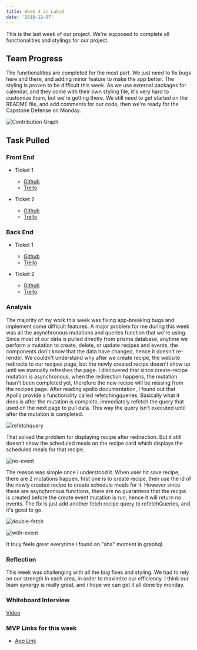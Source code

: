```yaml
---
title: Week 4 in Labs8
date: '2018-12-07'
---
```


This is the last week of our project. We're supposed to complete all functionalities and stylings for our project.

## Team Progress

The functionalities are completed for the most part. We just need to fix bugs here and there, and adding minor feature
to make the app better. The styling is proven to be difficult this week. As we use external packages for calendar, and
they come with their own styling file, it's very hard to customize them, but we're getting there. We still need to
get started on the README file, and add comments for our code, then we're ready for the Capstone Defense on Monday.

![Contribution Graph](https://i.imgur.com/0xUEDdN.jpg)

## Task Pulled

### Front End

- Ticket 1

  - [Github](https://github.com/Lambda-School-Labs/Labs8-Cookbook/pull/62)
  - [Trello](https://trello.com/c/BhDGOWCf/89-create-page-new-features)

- Ticket 2
  - [Github](https://github.com/Lambda-School-Labs/Labs8-Cookbook/pull/70)
  - [Trello](https://trello.com/c/40O9Jt66/96-grocery-list-page-stripe-date-validating)

### Back End

- Ticket 1

  - [Github](https://github.com/Lambda-School-Labs/Labs8-Cookbook/pull/74)
  - [Trello](https://trello.com/c/bL7igsHW/66-remove-signup-page-and-complete-settings-page)

- Ticket 2

  - [Github](https://github.com/Lambda-School-Labs/Labs8-Cookbook/pull/80)
  - [Trello](https://trello.com/c/5M6tIlyv/105-multiples-features-and-bug-fixes)

### Analysis

The majority of my work this week was fixing app-breaking bugs and implement some difficult features.
A major problem for me during this week was all the asynchronous mutations and queries function
that we're using. Since most of our data is pulled directly from prisma database, anytime we perform
a mutation to create, delete, or update recipes and events, the components don't know that the data
have changed, hence it doesn't re-render. We couldn't understand why after we create recipe, the website
redirects to our recipes page, but the newly created recipe doesn't show up until we manually refreshes
the page.
I discovered that since create-recipe mutation is asynchronous, when the redirection happens,
the mutation hasn't been completed yet, therefore the new recipe will be missing from the recipes page.
After reading apollo documentation, I found out that Apollo provide a functionality called refetchingqueries.
Basically what it does is after the mutation is complete, immediately refetch the query that used on the next
page to pull data. This way the query isn't executed until after the mutation is completed.

![refetchquery](https://i.imgur.com/HdMcj61.jpg)

That solved the problem for displaying recipe after redirection. But it still doesn't show the scheduled meals
on the recipe card which displays the scheduled meals for that recipe.

![no-event](https://i.imgur.com/nZm9OWS.jpg)

The reason was simple once i understood it.
When user hit save recipe, there are 2 mutations happen, first one is to create recipe, then use the id of
the newly created recipe to create schedule meals for it. However since these are asynchronous functions,
there are no guarantess that the recipe is created before the create event mutation is run, hence it will
return no events. The fix is just add another fetch recipe query to refetchQueries, and it's good to go.

![double-fetch](https://i.imgur.com/oYcF8SF.jpg)

![with-event](https://i.imgur.com/1YcIcvI.jpg)

It truly feels great everytime i found an "aha" moment in graphql.

### Reflection

This week was challenging with all the bug fixes and styling. We had to rely on our strength in each area, in
order to maximize our efficiency. I think our team synergy is really great, and i hope we can get it all done
by monday.

### Whiteboard Interview

[Video](https://youtu.be/mxGyZGkiloc)

### MVP Links for this week

- [App Link](https://lambda-cookbook.netlify.com)
